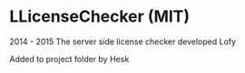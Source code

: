 LLicenseChecker (MIT)
===============
2014 - 2015
The server side license checker developed Lofy

Added to project folder by Hesk
